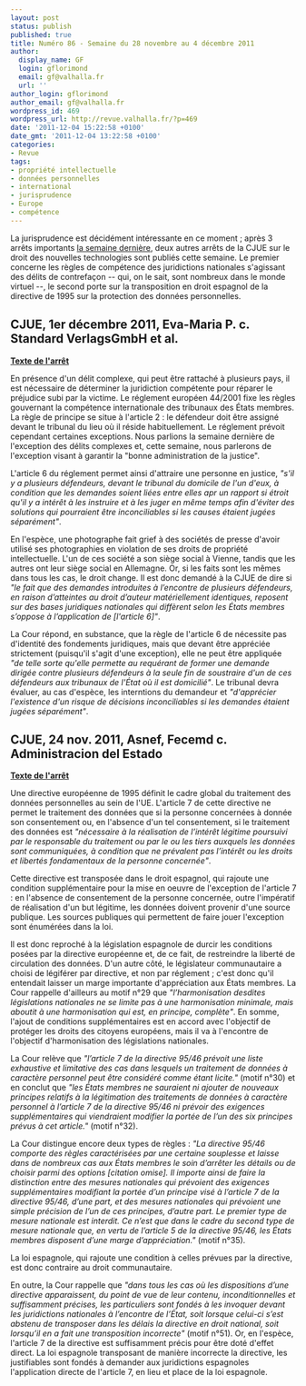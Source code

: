 ```yaml
---
layout: post
status: publish
published: true
title: Numéro 86 - Semaine du 28 novembre au 4 décembre 2011
author:
  display_name: GF
  login: gflorimond
  email: gf@valhalla.fr
  url: ''
author_login: gflorimond
author_email: gf@valhalla.fr
wordpress_id: 469
wordpress_url: http://revue.valhalla.fr/?p=469
date: '2011-12-04 15:22:58 +0100'
date_gmt: '2011-12-04 13:22:58 +0100'
categories:
- Revue
tags:
- propriété intellectuelle
- données personnelles
- international
- jurisprudence
- Europe
- compétence
---
```

<p>La jurisprudence est décidément intéressante en ce moment ; après 3 arrêts importants <a href="http://revue.valhalla.fr/numeros/85/">la semaine dernière</a>, deux autres arrêts de la CJUE sur le droit des nouvelles technologies sont publiés cette semaine. Le premier concerne les règles de compétence des juridictions nationales s'agissant des délits de contrefaçon -- qui, on le sait, sont nombreux dans le monde virtuel --, le second porte sur la transposition en droit espagnol de la directive de 1995 sur la protection des données personnelles.</p>
<h2>CJUE, 1er décembre 2011, Eva-Maria P. c. Standard VerlagsGmbH et al.</h2>
<p><b><a href="http://www.legalis.net/spip.php?page=jurisprudence-decision&id_article=3282">Texte de l'arrêt</a></b></p>
<p>En présence d'un délit complexe, qui peut être rattaché à plusieurs pays, il est nécessaire de déterminer la juridiction compétente pour réparer le préjudice subi par la victime. Le réglement européen 44/2001 fixe les règles gouvernant la compétence internationale des tribunaux des États membres. La règle de principe se situe à l'article 2 : le défendeur doit être assigné devant le tribunal du lieu où il réside habituellement. Le réglement prévoit cependant certaines exceptions. Nous parlions la semaine dernière de l'exception des délits complexes et, cette semaine, nous parlerons de l'exception visant à garantir la "bonne administration de la justice".</p>
<p>L'article 6 du réglement permet ainsi d'attraire une personne en justice, <i>"s'il y a plusieurs défendeurs, devant le tribunal du domicile de l'un d'eux, à condition que les demandes soient liées entre elles apr un rapport si étroit qu'il y a intérêt à les instruire et à les juger en même temps afin d'éviter des solutions qui pourraient être inconciliables si les causes étaient jugées séparément"</i>.</p>
<p>En l'espèce, une photographe fait grief à des sociétés de presse d'avoir utilisé ses photographies en violation de ses droits de propriété intellectuelle. L'un de ces société a son siège social à Vienne, tandis que les autres ont leur siège social en Allemagne. Or, si les faits sont les mêmes dans tous les cas, le droit change. Il est donc demandé à la CJUE de dire si <i>"le fait que des demandes introduites à l’encontre de plusieurs défendeurs, en raison d’atteintes au droit d’auteur matériellement identiques, reposent sur des bases juridiques nationales qui diffèrent selon les États membres s’oppose à l’application de [l'article 6]"</i>.</p>
<p>La Cour répond, en substance, que la règle de l'article 6 de nécessite pas d'identité des fondements juridiques, mais que devant être appréciée strictement (puisqu'il s'agit d'une exception), elle ne peut être appliquée <i>"de telle sorte qu'elle permette au requérant de former une demande dirigée contre plusieurs défendeurs à la seule fin de soustraire d'un de ces défendeurs aux tribunaux de l'État où il est domicilié"</i>. Le tribunal devra évaluer, au cas d'espèce, les interntions du demandeur et <i>"d'apprécier l'existence d'un risque de décisions inconciliables si les demandes étaient jugées séparément"</i>.</p>
<h2>CJUE, 24 nov. 2011, Asnef, Fecemd c. Administracion del Estado</h2>
<p><b><a href="http://www.legalis.net/spip.php?page=jurisprudence-decision&id_article=3279">Texte de l'arrêt</a></b></p>
<p>Une directive européenne de 1995 définit le cadre global du traitement des données personnelles au sein de l'UE. L'article 7 de cette directive ne permet le traitement des données que si la personne concernées à donnée son consentement ou, en l'absence d'un tel consentement, si le traitement des données est <i>"nécessaire à la réalisation de l’intérêt légitime poursuivi par le responsable du traitement ou par le ou les tiers auxquels les données sont communiquées, à condition que ne prévalent pas l’intérêt ou les droits et libertés fondamentaux de la personne concernée"</i>.</p>
<p>Cette directive est transposée dans le droit espagnol, qui rajoute une condition supplémentaire pour la mise en oeuvre de l'exception de l'article 7 : en l'absence de consentement de la personne concernée, outre l'impératif de réalisation d'un but légitime, les données doivent provenir d'une source publique. Les sources publiques qui permettent de faire jouer l'exception sont énumérées dans la loi.</p>
<p>Il est donc reproché à la législation espagnole de durcir les conditions posées par la directive européenne et, de ce fait, de restreindre la liberté de circulation des données. D'un autre côté, le législateur communautaire a choisi de légiférer par directive, et non par réglement ; c'est donc qu'il entendait laisser un marge importante d'appréciation aux États membres. La Cour rappelle d'ailleurs au motif n°29 que <i>"l’harmonisation desdites législations nationales ne se limite pas à une harmonisation minimale, mais aboutit à une harmonisation qui est, en principe, complète"</i>. En somme, l'ajout de conditions supplémentaires est en accord avec l'objectif de protéger les droits des citoyens européens, mais il va à l'encontre de l'objectif d'harmonisation des législations nationales. </p>
<p>La Cour relève que <i>"l’article 7 de la directive 95/46 prévoit une liste exhaustive et limitative des cas dans lesquels un traitement de données à caractère personnel peut être considéré comme étant licite."</i> (motif n°30) et en conclut que <i>"les États membres ne sauraient ni ajouter de nouveaux principes relatifs à la légitimation des traitements de données à caractère personnel à l’article 7 de la directive 95/46 ni prévoir des exigences supplémentaires qui viendraient modifier la portée de l’un des six principes prévus à cet article."</i> (motif n°32).</p>
<p>La Cour distingue encore deux types de règles : <i>"La directive 95/46 comporte des règles caractérisées par une certaine souplesse et laisse dans de nombreux cas aux États membres le soin d’arrêter les détails ou de choisir parmi des options [citation omise]. Il importe ainsi de faire la distinction entre des mesures nationales qui prévoient des exigences supplémentaires modifiant la portée d’un principe visé à l’article 7 de la directive 95/46, d’une part, et des mesures nationales qui prévoient une simple précision de l’un de ces principes, d’autre part. Le premier type de mesure nationale est interdit. Ce n’est que dans le cadre du second type de mesure nationale que, en vertu de l’article 5 de la directive 95/46, les États membres disposent d’une marge d’appréciation."</i> (motif n°35).</p>
<p>La loi espagnole, qui rajoute une condition à celles prévues par la directive, est donc contraire au droit communautaire.</p>
<p>En outre, la Cour rappelle que <i>"dans tous les cas où les dispositions d’une directive apparaissent, du point de vue de leur contenu, inconditionnelles et suffisamment précises, les particuliers sont fondés à les invoquer devant les juridictions nationales à l’encontre de l’État, soit lorsque celui-ci s’est abstenu de transposer dans les délais la directive en droit national, soit lorsqu’il en a fait une transposition incorrecte"</i> (motif n°51). Or, en l'espèce, l'article 7 de la directive est suffisamment précis pour être doté d'effet direct. La loi espagnole transposant de manière incorrecte la directive, les justifiables sont fondés à demander aux juridictions espagnoles l'application directe de l'article 7, en lieu et place de la loi espagnole.</p>
